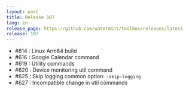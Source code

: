```yaml
---
layout: post
title: Release 107
lang: en
release_page: https://github.com/watermint/toolbox/releases/latest
release: 107
---
```


* #614 : Linux Arm64 build
* #616 : Google Calendar command
* #619 : Utility commands
* #620 : Device monitoring util command
* #625 : Skip logging common option: `-skip-logging`
* #627 : Incompatible change in util commands
